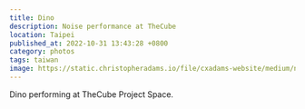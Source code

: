 ```yaml
---
title: Dino
description: Noise performance at TheCube
location: Taipei
published_at: 2022-10-31 13:43:28 +0800
category: photos
tags: taiwan
image: https://static.christopheradams.io/file/cxadams-website/medium/nextcloud/Photos/Albums/2020/20200919-1505_Taipei_TheCube/20200919-1505_Taipei_TheCube_L1001204-0.jpg
---
```


Dino performing at TheCube Project Space.

[Ting-Tong Chang]: https://www.tingtongchang.co.uk/
